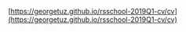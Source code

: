 [https://georgetuz.github.io/rsschool-2019Q1-cv/cv](https://georgetuz.github.io/rsschool-2019Q1-cv/cv)